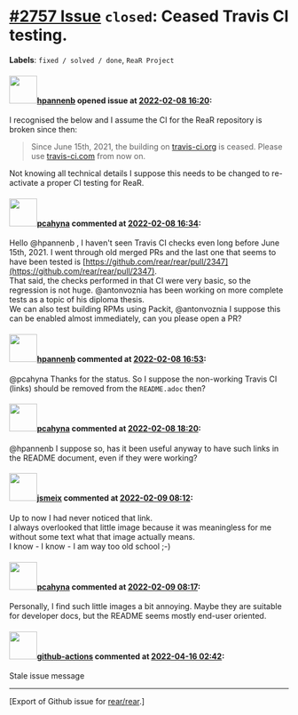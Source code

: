 [\#2757 Issue](https://github.com/rear/rear/issues/2757) `closed`: Ceased Travis CI testing.
============================================================================================

**Labels**: `fixed / solved / done`, `ReaR Project`

#### <img src="https://avatars.githubusercontent.com/u/13567759?u=b037e492e58a5f63f35277b3606d500cd622c8ed&v=4" width="50">[hpannenb](https://github.com/hpannenb) opened issue at [2022-02-08 16:20](https://github.com/rear/rear/issues/2757):

I recognised the below and I assume the CI for the ReaR repository is
broken since then:

> Since June 15th, 2021, the building on
> [travis-ci.org](http://www.travis-ci.org/) is ceased. Please use
> [travis-ci.com](http://www.travis-ci.com/) from now on.

Not knowing all technical details I suppose this needs to be changed to
re-activate a proper CI testing for ReaR.

#### <img src="https://avatars.githubusercontent.com/u/26300485?u=9105d243bc9f7ade463a3e52e8dd13fa67837158&v=4" width="50">[pcahyna](https://github.com/pcahyna) commented at [2022-02-08 16:34](https://github.com/rear/rear/issues/2757#issuecomment-1032819794):

Hello @hpannenb , I haven't seen Travis CI checks even long before June
15th, 2021. I went through old merged PRs and the last one that seems to
have been tested is
[https://github.com/rear/rear/pull/2347](https://github.com/rear/rear/pull/2347).  
That said, the checks performed in that CI were very basic, so the
regression is not huge. @antonvoznia has been working on more complete
tests as a topic of his diploma thesis.  
We can also test building RPMs using Packit, @antonvoznia I suppose this
can be enabled almost immediately, can you please open a PR?

#### <img src="https://avatars.githubusercontent.com/u/13567759?u=b037e492e58a5f63f35277b3606d500cd622c8ed&v=4" width="50">[hpannenb](https://github.com/hpannenb) commented at [2022-02-08 16:53](https://github.com/rear/rear/issues/2757#issuecomment-1032838555):

@pcahyna Thanks for the status. So I suppose the non-working Travis CI
(links) should be removed from the `README.adoc` then?

#### <img src="https://avatars.githubusercontent.com/u/26300485?u=9105d243bc9f7ade463a3e52e8dd13fa67837158&v=4" width="50">[pcahyna](https://github.com/pcahyna) commented at [2022-02-08 18:20](https://github.com/rear/rear/issues/2757#issuecomment-1032922514):

@hpannenb I suppose so, has it been useful anyway to have such links in
the README document, even if they were working?

#### <img src="https://avatars.githubusercontent.com/u/1788608?u=925fc54e2ce01551392622446ece427f51e2f0ce&v=4" width="50">[jsmeix](https://github.com/jsmeix) commented at [2022-02-09 08:12](https://github.com/rear/rear/issues/2757#issuecomment-1033470204):

Up to now I had never noticed that link.  
I always overlooked that little image because it was meaningless for
me  
without some text what that image actually means.  
I know - I know - I am way too old school ;-)

#### <img src="https://avatars.githubusercontent.com/u/26300485?u=9105d243bc9f7ade463a3e52e8dd13fa67837158&v=4" width="50">[pcahyna](https://github.com/pcahyna) commented at [2022-02-09 08:17](https://github.com/rear/rear/issues/2757#issuecomment-1033474093):

Personally, I find such little images a bit annoying. Maybe they are
suitable for developer docs, but the README seems mostly end-user
oriented.

#### <img src="https://avatars.githubusercontent.com/in/15368?v=4" width="50">[github-actions](https://github.com/apps/github-actions) commented at [2022-04-16 02:42](https://github.com/rear/rear/issues/2757#issuecomment-1100514476):

Stale issue message

------------------------------------------------------------------------

\[Export of Github issue for
[rear/rear](https://github.com/rear/rear).\]
